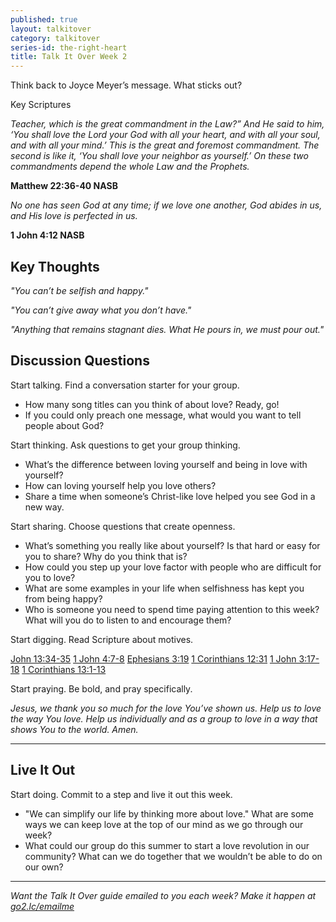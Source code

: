 ```yaml
---
published: true
layout: talkitover
category: talkitover
series-id: the-right-heart
title: Talk It Over Week 2
---
```


<p class="lead">Think back to Joyce Meyer’s message. What sticks out?</p> 

Key Scriptures

_Teacher, which is the great commandment in the Law?” And He said to him, ‘You shall love the Lord your God with all your heart, and with all your soul, and with all your mind.’ This is the great and foremost commandment. The second is like it, ‘You shall love your neighbor as yourself.’ On these two commandments depend the whole Law and the Prophets._ 

**Matthew 22:36-40 NASB**

_No one has seen God at any time; if we love one another, God abides in us, and His love is perfected in us._ 

**1 John 4:12 NASB**

## Key Thoughts
_"You can’t be selfish and happy."_

_"You can’t give away what you don’t have."_

_"Anything that remains stagnant dies. What He pours in, we must pour out."_

## Discussion Questions
<p class="lead">Start talking. Find a conversation starter for your group.</p> 

*	How many song titles can you think of about love? Ready, go!
*	If you could only preach one message, what would you want to tell people about God?

<p class="lead">Start thinking. Ask questions to get your group thinking.</p> 

*	What’s the difference between loving yourself and being in love with yourself? 
*	How can loving yourself help you love others?
*	Share a time when someone’s Christ-like love helped you see God in a new way. 
 
<p class="lead">Start sharing. Choose questions that create openness.</p> 

*	What’s something you really like about yourself? Is that hard or easy for you to share? Why do you think that is?
*	How could you step up your love factor with people who are difficult for you to love?
*	What are some examples in your life when selfishness has kept you from being happy?
* Who is someone you need to spend time paying attention to this week? What will you do to listen to and encourage them? 

<p class="lead">Start digging. Read Scripture about motives.</p> 

[John 13:34-35](https://www.bible.com/bible/111/joh.13.34-35.niv) [1 John 4:7-8](https://www.bible.com/bible/111/1joh.4.7-8.niv) [Ephesians 3:19](https://www.bible.com/bible/111/eph.3.19.niv) [1 Corinthians 12:31](https://www.bible.com/bible/111/1cor.12.31.niv) [1 John 3:17-18](https://www.bible.com/bible/111/1joh.3.17-18.niv) [1 Corinthians 13:1-13](https://www.bible.com/bible/111/1cor.13.1-13.niv)

<p class="lead">Start praying. Be bold, and pray specifically.</p> 

_Jesus, we thank you so much for the love You’ve shown us. Help us to love the way You love. Help us individually and as a group to love in a way that shows You to the world. Amen._

* * *

## Live It Out
<p class="lead">Start doing. Commit to a step and live it out this week.</p>

*	"We can simplify our life by thinking more about love." What are some ways we can keep love at the top of our mind as we go through our week?
* What could our group do this summer to start a love revolution in our community? What can we do together that we wouldn’t be able to do on our own?


* * *

_Want the Talk It Over guide emailed to you each week? Make it happen at [go2.lc/emailme](/talkitover)_
